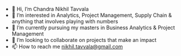 - 👋 Hi, I’m Chandra Nikhil Tavvala
- 👀 I’m interested in Analytics, Project Management, Supply Chain & anything that involves playing with numbers
- 🌱 I’m currently pursuing my masters in Business Analytics & Project Management
- 💞️ I’m looking to collaborate on projects that make an impact
- 📫 How to reach me nikhil.tavvala@gmail.com

<!---
Snow-Knight21/Snow-Knight21 is a ✨ special ✨ repository because its `README.md` (this file) appears on your GitHub profile.
You can click the Preview link to take a look at your changes.
--->
